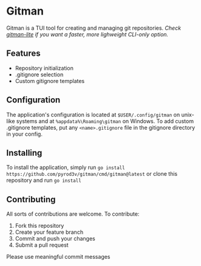 # Gitman
Gitman is a TUI tool for creating and managing git repositories.
_Check [gitman-lite](https://github.com/pyrod3v/gitman-lite) if you want a faster, more lighweight CLI-only option._

## Features
- Repository initialization
- .gitignore selection
- Custom gitignore templates

## Configuration
The application's configuration is located at `$USER/.config/gitman` on unix-like systems and at `%appdata%\Roaming\gitman` on Windows.
To add custom .gitignore templates, put any `<name>.gitignore` file in the gitignore directory in your config.

## Installing
To install the application, simply run `go install https://github.com/pyrod3v/gitman/cmd/gitman@latest` or clone this repository and run `go install`

## Contributing
All sorts of contributions are welcome. To contribute:
1. Fork this repository
2. Create your feature branch
3. Commit and push your changes
4. Submit a pull request

Please use meaningful commit messages
